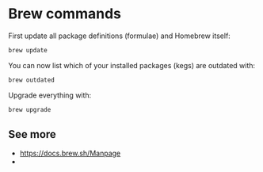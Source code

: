 # Brew commands

First update all package definitions (formulae) and Homebrew itself:

```zsh
brew update
```

You can now list which of your installed packages (kegs) are outdated with:

```bash
brew outdated
```

Upgrade everything with:

```zsh
brew upgrade
```

## See more
- https://docs.brew.sh/Manpage
- 
